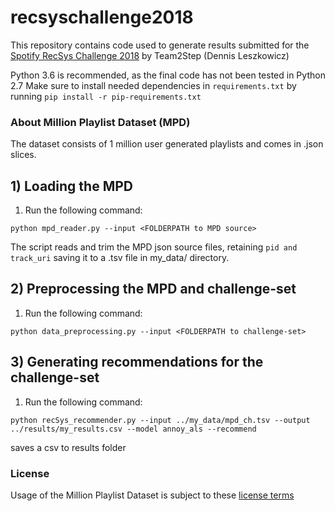 # recsyschallenge2018

This repository contains code used to generate results submitted for the [Spotify RecSys Challenge 2018](https://recsys-challenge.spotify.com) by Team2Step (Dennis Leszkowicz)

Python 3.6 is recommended, as the final code has not been tested in Python 2.7 Make sure to install needed dependencies in ```requirements.txt``` by running ```pip install -r pip-requirements.txt```

### About Million Playlist Dataset (MPD)
The dataset consists of 1 million user generated playlists and comes in .json slices.

## 1) Loading the MPD
1. Run the following command:
```
python mpd_reader.py --input <FOLDERPATH to MPD source>
```
The script reads and trim the MPD json source files, retaining ``` pid and track_uri ``` saving it to a .tsv file in my_data/ directory.

## 2) Preprocessing the MPD and challenge-set
1. Run the following command:
```
python data_preprocessing.py --input <FOLDERPATH to challenge-set>
```

## 3) Generating recommendations for the challenge-set
1. Run the following command:
```
python recSys_recommender.py --input ../my_data/mpd_ch.tsv --output ../results/my_results.csv --model annoy_als --recommend
```
saves a csv to results folder

### License
Usage of the Million Playlist Dataset is subject to these 
[license terms](https://recsys-challenge.spotify.com/license)
